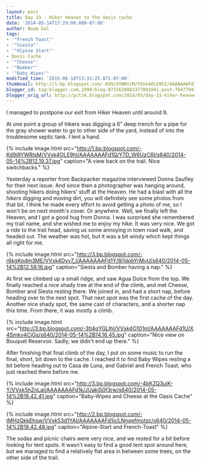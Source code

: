 ```yaml
---
layout: post
title: Day 33 - Hiker Heaven to the Oasis cache
date: '2014-05-14T17:29:00.000-07:00'
author: Noam Gal
tags:
- '"French Toast"'
- '"Siesta"'
- '"Alpine Start"'
- Oasis Cache
- '"Cheese"'
- '"Bomber"'
- '"Baby Wipes"'
modified_time: '2015-06-18T13:31:25.871-07:00'
thumbnail: http://1.bp.blogspot.com/-Kd9i9YWRtsM/VVxk4OLE9hI/AAAAAAAFd1Q/Y7D_W6UzC6I/s72-c/2014-05-14%2B12.19.37.jpg
blogger_id: tag:blogger.com,1999:blog-8715620883377891841.post-764779439284851258
blogger_orig_url: http://pct14.blogspot.com/2014/05/day-33-hiker-heaven-to-oasis-cache.html
---
```


I managed to postpone our exit from Hiker Heaven until around 9.

At one point a group of hikers was digging a 6" deep trench for a pipe for the gray shower water to go to other side of the yard, instead of into the troublesome septic tank. I lent a hand.

{% include image.html src="http://1.bp.blogspot.com/-Kd9i9YWRtsM/VVxk4OLE9hI/AAAAAAAFd1Q/Y7D_W6UzC6I/s640/2014-05-14%2B12.19.37.jpg" caption="A view back on the trail. Nice switchbacks." %}

Yesterday a reporter from Backpacker magazine interviewed Donna Saufley for their next issue. And since then a photographer was hanging around, shooting hikers doing hikers' stuff at the Heaven. He had a blast with all the _hikers_ digging and moving dirt, you will definitely see some photos from that bit. I think he made every effort to avoid getting a photo of me, so I won't be on next month's cover. Or anywhere. Well, we finally left the Heaven, and I got a good hug from Donna. I was surprised she remembered my trail name, and she wished me to enjoy my hike. It was very nice. We got a ride to the trail head, saving us some annoying in town road walk, and headed out. The weather was hot, but it was a bit windy which kept things all right for me.

{% include image.html src="http://3.bp.blogspot.com/-r6kgKpdm3ME/VVxk4Dvv7_I/AAAAAAAFd1Y/8j1dobYrMyU/s640/2014-05-14%2B12.59.16.jpg" caption="Siesta and Bomber having a nap." %}

At first we climbed up a small ridge, and saw Agua Dulce from the top. We finally reached a nice shady tree at the end of the climb, and met Cheese, Bomber and Siesta resting there. We joined in, and had a short nap, before heading over to the next spot. That next spot was the first cache of the day. Another nice shady spot, the same cast of characters, and a shorter nap this time. From there, it was mostly a climb.

{% include image.html src="http://3.bp.blogspot.com/-3tI4qYGLIhI/VVxk4O101nI/AAAAAAAFd1U/X4Smkv4CjGs/s640/2014-05-14%2B14.16.45.jpg" caption="Nice view on Bouquet Reservoir. Sadly, we didn't end up there." %}

After finishing that final climb of the day, I put on some music to run the final, short, bit down to the cache. I reached it to find Baby Wipes resting a bit before heading out to Casa de Luna, and Gabriel and French Toast, who just reached there before me.

{% include image.html src="http://3.bp.blogspot.com/-4bKZQ3uiK-Y/VVxk5hZnLaI/AAAAAAAFd1k/JUakiS0f3rw/s640/2014-05-14%2B18.42.41.jpg" caption="Baby-Wipes and Cheese at the Oasis Cache" %}

{% include image.html src="http://2.bp.blogspot.com/-tMHzQkkEhsw/VVxk53d1YAI/AAAAAAAFd1o/LNnqefmotzc/s640/2014-05-14%2B18.42.48.jpg" caption="Alpine-Start and French-Toast" %}

The sodas and picnic chairs were very nice, and we rested for a bit before looking for tent spots. It wasn't easy to find a good tent spot around here, but we managed to find a relatively flat area in between some trees, on the other side of the trail.
